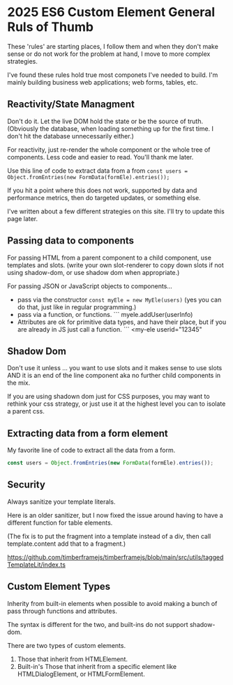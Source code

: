 # 2025 ES6 Custom Element General Ruls of Thumb

These 'rules' are starting places, I follow them and when they don't make sense or do not work for the problem at hand, I move to more complex strategies.

I've found these rules hold true most componets I've needed to build. I'm mainly building business web applications; web forms, tables, etc. 


## Reactivity/State Managment

Don't do it. Let the live DOM hold the state or be the source of truth. (Obviously the database, when loading something up for the first time. I don't hit the database unnecessarily either.)

For reactivity, just re-render the whole component or the whole tree of components. Less code and easier to read. You'll thank me later.

Use this line of code to extract data from a from ```const users = Object.fromEntries(new FormData(formEle).entries());```

If you hit a point where this does not work, supported by data and performance metrics, then do targeted updates, or something else.

I've written about a few different strategies on this site. I'll try to update this page later.


## Passing data to components

For passing HTML from a parent component to a child component, use templates and slots. (write your own slot-renderer to copy down slots if not using shadow-dom, or use shadow dom when appropriate.)

For passing JSON or JavaScript objects to components...

- pass via the constructor ``` const myEle = new MyEle(users) ``` (yes you can do that, just like in regular programming.)
- pass via a function, or functions. ``` myele.addUser(userInfo)
- Attributes are ok for primitive data types, and have their place, but if you are already in JS just call a function. ``` <my-ele userid="12345"

 ## Shadow Dom

 Don't use it unless ... you want to use slots and it makes sense to use slots AND it is an end of the line component aka no further child components in the mix.

 If you are using shadown dom just for CSS purposes, you may want to rethink your css strategy, or just use it at the highest level you can to isolate a parent css.

## Extracting data from a form element

My favorite line of code to extract all the data from a form. 

 ```js
const users = Object.fromEntries(new FormData(formEle).entries());
```

## Security

Always sanitize your template literals.

Here is an older sanitizer, but I now fixed the issue around having to have a different function for table elements.

(The fix is to put the fragment into a template instead of a div, then call template.content add that to a fragment.)

https://github.com/timberframejs/timberframejs/blob/main/src/utils/taggedTemplateLit/index.ts

## Custom Element Types

Inherity from built-in elements when possible to avoid making a bunch of pass through functions and attributes.

The syntax is different for the two, and built-ins do not support shadow-dom.

There are two types of custom elements.

1. Those that inherit from HTMLElement.
2. Built-in's Those that inherit from a specific element like HTMLDialogElement, or HTMLFormElement.



 
